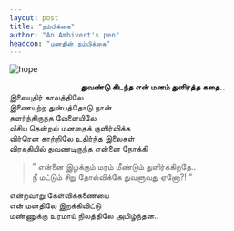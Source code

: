 ```yaml
---
layout: post
title: "நம்பிக்கை"
author: "An Ambivert's pen"
headcon: "மனதின் நம்பிக்கை"
---
```


![hope]({{site.url}}/img/hope.jpg "hope")

**<center>துவண்டு கிடந்த என் மனம் துளிர்த்த கதை..</center>**
இலையுதிர் காலத்திலே<br>
இணையற்ற துன்பத்தோடு நான்<br>
தளர்ந்திருந்த வேளையிலே<br>
வீசிய தென்றல் மனதைக் குளிர்விக்க<br>
விர்ரென காற்றிலே உதிர்ந்த இலைகள்<br>
விரக்தியில் துவண்டிருந்த என்னை நோக்கி<br>
>” என்னை இழக்கும் மரம் மீண்டும் துளிர்க்கிறதே..<br>
நீ மட்டும் சிறு தோல்விக்கே துவளுவது ஏனோ?! “

என்றவாறு கேள்விக்கணையை<br>
என் மனதிலே இறக்கிவிட்டு<br>
மண்ணுக்கு உரமாய் நிலத்திலே அமிழ்ந்தன..<br>

